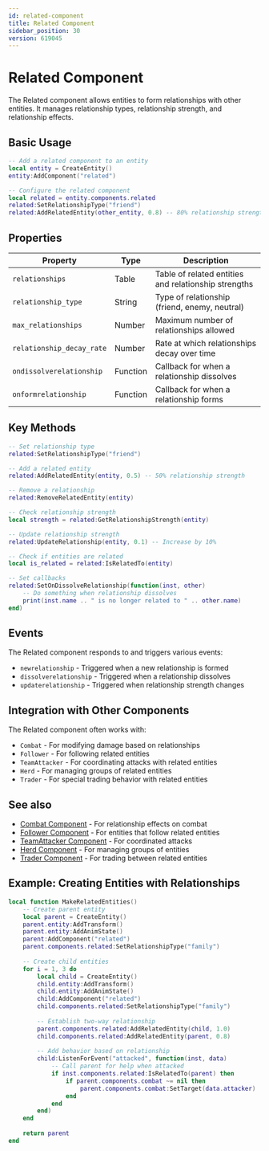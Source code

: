 ```yaml
---
id: related-component
title: Related Component
sidebar_position: 30
version: 619045
---
```


# Related Component

The Related component allows entities to form relationships with other entities. It manages relationship types, relationship strength, and relationship effects.

## Basic Usage

```lua title="basic_usage.lua"
-- Add a related component to an entity
local entity = CreateEntity()
entity:AddComponent("related")

-- Configure the related component
local related = entity.components.related
related:SetRelationshipType("friend")
related:AddRelatedEntity(other_entity, 0.8) -- 80% relationship strength
```

## Properties

| Property | Type | Description |
|----------|------|-------------|
| `relationships` | Table | Table of related entities and relationship strengths |
| `relationship_type` | String | Type of relationship (friend, enemy, neutral) |
| `max_relationships` | Number | Maximum number of relationships allowed |
| `relationship_decay_rate` | Number | Rate at which relationships decay over time |
| `ondissolverelationship` | Function | Callback for when a relationship dissolves |
| `onformrelationship` | Function | Callback for when a relationship forms |

## Key Methods

```lua title="key_methods.lua"
-- Set relationship type
related:SetRelationshipType("friend")

-- Add a related entity
related:AddRelatedEntity(entity, 0.5) -- 50% relationship strength

-- Remove a relationship
related:RemoveRelatedEntity(entity)

-- Check relationship strength
local strength = related:GetRelationshipStrength(entity)

-- Update relationship strength
related:UpdateRelationship(entity, 0.1) -- Increase by 10%

-- Check if entities are related
local is_related = related:IsRelatedTo(entity)

-- Set callbacks
related:SetOnDissolveRelationship(function(inst, other)
    -- Do something when relationship dissolves
    print(inst.name .. " is no longer related to " .. other.name)
end)
```

## Events

The Related component responds to and triggers various events:

- `newrelationship` - Triggered when a new relationship is formed
- `dissolverelationship` - Triggered when a relationship dissolves
- `updaterelationship` - Triggered when relationship strength changes

## Integration with Other Components

The Related component often works with:

- `Combat` - For modifying damage based on relationships
- `Follower` - For following related entities
- `TeamAttacker` - For coordinating attacks with related entities
- `Herd` - For managing groups of related entities
- `Trader` - For special trading behavior with related entities

## See also

- [Combat Component](combat.md) - For relationship effects on combat
- [Follower Component](other-components.md) - For entities that follow related entities
- [TeamAttacker Component](other-components.md) - For coordinated attacks
- [Herd Component](other-components.md) - For managing groups of entities
- [Trader Component](trader.md) - For trading between related entities

## Example: Creating Entities with Relationships

```lua title="relationships_example.lua"
local function MakeRelatedEntities()
    -- Create parent entity
    local parent = CreateEntity()
    parent.entity:AddTransform()
    parent.entity:AddAnimState()
    parent:AddComponent("related")
    parent.components.related:SetRelationshipType("family")
    
    -- Create child entities
    for i = 1, 3 do
        local child = CreateEntity()
        child.entity:AddTransform()
        child.entity:AddAnimState()
        child:AddComponent("related")
        child.components.related:SetRelationshipType("family")
        
        -- Establish two-way relationship
        parent.components.related:AddRelatedEntity(child, 1.0)
        child.components.related:AddRelatedEntity(parent, 0.8)
        
        -- Add behavior based on relationship
        child:ListenForEvent("attacked", function(inst, data)
            -- Call parent for help when attacked
            if inst.components.related:IsRelatedTo(parent) then
                if parent.components.combat ~= nil then
                    parent.components.combat:SetTarget(data.attacker)
                end
            end
        end)
    end
    
    return parent
end
``` 